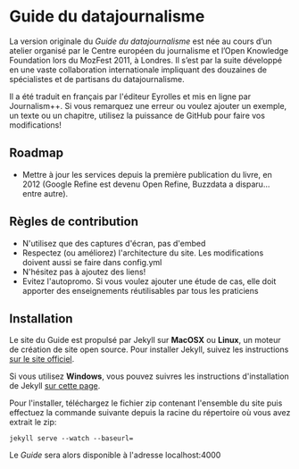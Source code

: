 # Guide du datajournalisme

La version originale du _Guide du datajournalisme_ est née au cours d’un atelier organisé par le Centre européen du journalisme et l’Open Knowledge Foundation lors du MozFest 2011, à Londres. Il s’est par la suite développé en une vaste collaboration internationale impliquant des douzaines de spécialistes et de partisans du datajournalisme.

Il a été traduit en français par l'éditeur Eyrolles et mis en ligne par Journalism++. Si vous remarquez une erreur ou voulez ajouter un exemple, un texte ou un chapitre, utilisez la puissance de GitHub pour faire vos modifications!

## Roadmap

* Mettre à jour les services depuis la première publication du livre, en 2012 (Google Refine est devenu Open Refine, Buzzdata a disparu... entre autre).

## Règles de contribution

* N'utilisez que des captures d'écran, pas d'embed
* Respectez (ou améliorez) l'architecture du site. Les modifications doivent aussi se faire dans config.yml
* N'hésitez pas à ajoutez des liens!
* Evitez l'autopromo. Si vous voulez ajouter une étude de cas, elle doit apporter des enseignements réutilisables par tous les praticiens

## Installation

Le site du Guide est propulsé par Jekyll sur **MacOSX** ou **Linux**, un moteur de création de site open source. Pour installer Jekyll, suivez les instructions [sur le site officiel](http://jekyllrb.com/docs/installation/).

Si vous utilisez **Windows**, vous pouvez suivres les instructions d'installation de Jekyll [sur cette page](http://www.madhur.co.in/blog/2011/09/01/runningjekyllwindows.html).

Pour l'installer, téléchargez le fichier zip contenant l'ensemble du site puis effectuez la commande suivante depuis la racine du répertoire où vous avez extrait le zip:

	jekyll serve --watch --baseurl=

Le _Guide_ sera alors disponible à l'adresse localhost:4000